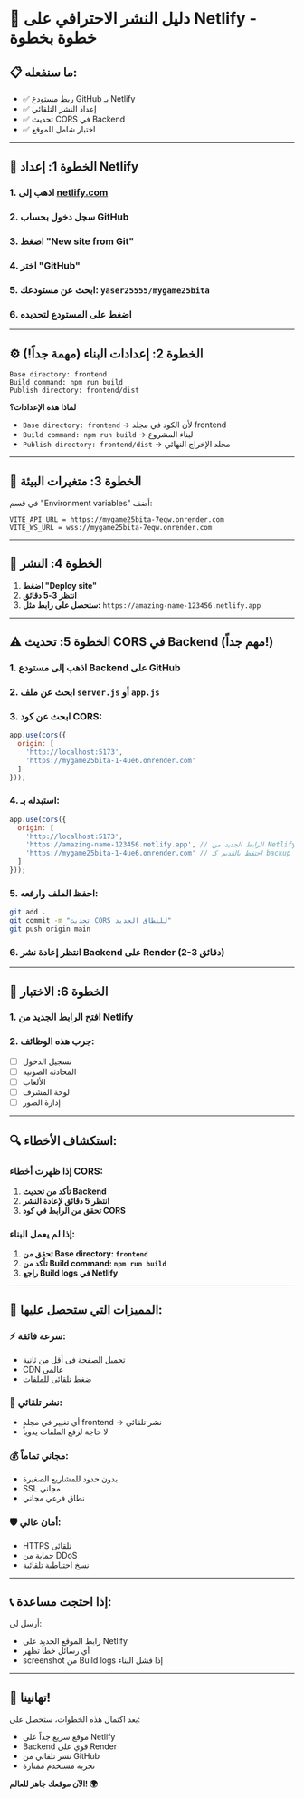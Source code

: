 # 🚀 دليل النشر الاحترافي على Netlify - خطوة بخطوة

## 📋 **ما سنفعله:**
- ✅ ربط مستودع GitHub بـ Netlify
- ✅ إعداد النشر التلقائي
- ✅ تحديث CORS في Backend
- ✅ اختبار شامل للموقع

---

## 🎯 **الخطوة 1: إعداد Netlify**

### 1. **اذهب إلى [netlify.com](https://netlify.com)**
### 2. **سجل دخول بحساب GitHub**
### 3. **اضغط "New site from Git"**
### 4. **اختر "GitHub"**
### 5. **ابحث عن مستودعك:** `yaser25555/mygame25bita`
### 6. **اضغط على المستودع لتحديده**

---

## ⚙️ **الخطوة 2: إعدادات البناء (مهمة جداً!)**

```
Base directory: frontend
Build command: npm run build
Publish directory: frontend/dist
```

**لماذا هذه الإعدادات؟**
- `Base directory: frontend` → لأن الكود في مجلد frontend
- `Build command: npm run build` → لبناء المشروع
- `Publish directory: frontend/dist` → مجلد الإخراج النهائي

---

## 🔧 **الخطوة 3: متغيرات البيئة**

في قسم "Environment variables" أضف:

```
VITE_API_URL = https://mygame25bita-7eqw.onrender.com
VITE_WS_URL = wss://mygame25bita-7eqw.onrender.com
```

---

## 🚀 **الخطوة 4: النشر**

1. **اضغط "Deploy site"**
2. **انتظر 3-5 دقائق**
3. **ستحصل على رابط مثل:** `https://amazing-name-123456.netlify.app`

---

## ⚠️ **الخطوة 5: تحديث CORS في Backend (مهم جداً!)**

### 1. **اذهب إلى مستودع Backend على GitHub**
### 2. **ابحث عن ملف `server.js` أو `app.js`**
### 3. **ابحث عن كود CORS:**

```javascript
app.use(cors({
  origin: [
    'http://localhost:5173',
    'https://mygame25bita-1-4ue6.onrender.com'
  ]
}));
```

### 4. **استبدله بـ:**

```javascript
app.use(cors({
  origin: [
    'http://localhost:5173',
    'https://amazing-name-123456.netlify.app', // الرابط الجديد من Netlify
    'https://mygame25bita-1-4ue6.onrender.com' // احتفظ بالقديم كـ backup
  ]
}));
```

### 5. **احفظ الملف وارفعه:**
```bash
git add .
git commit -m "تحديث CORS للنطاق الجديد"
git push origin main
```

### 6. **انتظر إعادة نشر Backend على Render (2-3 دقائق)**

---

## 🎉 **الخطوة 6: الاختبار**

### 1. **افتح الرابط الجديد من Netlify**
### 2. **جرب هذه الوظائف:**
- [ ] تسجيل الدخول
- [ ] المحادثة الصوتية
- [ ] الألعاب
- [ ] لوحة المشرف
- [ ] إدارة الصور

---

## 🔍 **استكشاف الأخطاء:**

### إذا ظهرت أخطاء CORS:
1. **تأكد من تحديث Backend**
2. **انتظر 5 دقائق لإعادة النشر**
3. **تحقق من الرابط في كود CORS**

### إذا لم يعمل البناء:
1. **تحقق من Base directory: `frontend`**
2. **تأكد من Build command: `npm run build`**
3. **راجع Build logs في Netlify**

---

## 🎯 **المميزات التي ستحصل عليها:**

### ⚡ **سرعة فائقة:**
- تحميل الصفحة في أقل من ثانية
- CDN عالمي
- ضغط تلقائي للملفات

### 🔄 **نشر تلقائي:**
- أي تغيير في مجلد frontend → نشر تلقائي
- لا حاجة لرفع الملفات يدوياً

### 💰 **مجاني تماماً:**
- بدون حدود للمشاريع الصغيرة
- SSL مجاني
- نطاق فرعي مجاني

### 🛡️ **أمان عالي:**
- HTTPS تلقائي
- حماية من DDoS
- نسخ احتياطية تلقائية

---

## 📞 **إذا احتجت مساعدة:**

أرسل لي:
- رابط الموقع الجديد على Netlify
- أي رسائل خطأ تظهر
- screenshot من Build logs إذا فشل البناء

---

## 🎊 **تهانينا!**

بعد اكتمال هذه الخطوات، ستحصل على:
- موقع سريع جداً على Netlify
- Backend قوي على Render
- نشر تلقائي من GitHub
- تجربة مستخدم ممتازة

**الآن موقعك جاهز للعالم! 🌍**